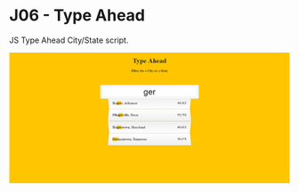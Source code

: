 # J06 - Type Ahead

JS Type Ahead City/State script.

![View](https://github.com/MAshrafM/JS_Vanilla_30/blob/master/06_TypeAhead/show.png)